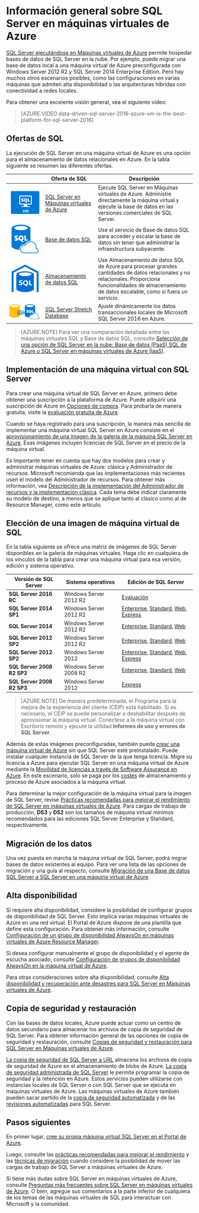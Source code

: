 <properties
	pageTitle="Información general de SQL Server en máquinas virtuales | Microsoft Azure"
	description="Introducción a las ejecución de bases de datos de SQL Server en la nube en Máquinas virtuales de Azure. El modelo de infraestructura como servicio (IaaS) permite ejecutar cargas de trabajo de SQL Server en Azure."
	services="virtual-machines-windows"
	documentationCenter=""
	authors="rothja"
	manager="jhubbard"
	editor=""
	tags="azure-service-management"/>

<tags
	ms.service="virtual-machines-windows"
	ms.devlang="na"
	ms.topic="article"
	ms.tgt_pltfrm="vm-windows-sql-server"
	ms.workload="infrastructure-services"
	ms.date="05/18/2016"
	ms.author="jroth"/>

# Información general sobre SQL Server en máquinas virtuales de Azure

[SQL Server ejecutándose en Máquinas virtuales de Azure](https://azure.microsoft.com/services/virtual-machines/sql-server/) permite hospedar bases de datos de SQL Server en la nube. Por ejemplo, puede migrar una base de datos local a una máquina virtual de Azure preconfigurada con Windows Server 2012 R2 y SQL Server 2014 Enterprise Edition. Pero hay muchos otros escenarios posibles, como las configuraciones en varias máquinas que admiten alta disponibilidad o las arquitecturas híbridas con conectividad a redes locales.

Para obtener una excelente visión general, vea el siguiente vídeo:

> [AZURE.VIDEO data-driven-sql-server-2016-azure-vm-is-the-best-platform-for-sql-server-2016]

## Ofertas de SQL

La ejecución de SQL Server en una máquina virtual de Azure es una opción para el almacenamiento de datos relacionales en Azure. En la tabla siguiente se resumen las diferentes ofertas.

|&nbsp;&nbsp;&nbsp;&nbsp;&nbsp;&nbsp;&nbsp;&nbsp;&nbsp;&nbsp;&nbsp;&nbsp;&nbsp;&nbsp;&nbsp;&nbsp;&nbsp;&nbsp;&nbsp;&nbsp;| Oferta de SQL | Descripción |
|---:|---|---|
|![SQL Server en Máquinas virtuales de Azure](./media/virtual-machines-windows-sql-server-iaas-overview/sql-server-virtual-machine.png)|[SQL Server en Máquinas virtuales de Azure](https://azure.microsoft.com/services/virtual-machines/sql-server/)|Ejecute SQL Server en Máquinas virtuales de Azure. Administre directamente la máquina virtual y ejecute la base de datos en las versiones comerciales de SQL Server. |
|![Base de datos SQL](./media/virtual-machines-windows-sql-server-iaas-overview/azure-sql-database.png)|[Base de datos SQL](https://azure.microsoft.com/services/sql-database/)|Use el servicio de Base de datos SQL para acceder y escalar la base de datos sin tener que administrar la infraestructura subyacente.|
|![Almacenamiento de datos SQL](./media/virtual-machines-windows-sql-server-iaas-overview/azure-sql-data-warehouse.png)|[Almacenamiento de datos SQL](https://azure.microsoft.com/services/sql-data-warehouse/)|Use Almacenamiento de datos SQL de Azure para procesar grandes cantidades de datos relacionales y no relacionales. Proporciona funcionalidades de almacenamiento de datos escalable, como si fuera un servicio.|
|![SQL Server Stretch Database](./media/virtual-machines-windows-sql-server-iaas-overview/sql-server-stretch-database.png)|[SQL Server Stretch Database](https://azure.microsoft.com/services/sql-server-stretch-database/)|Ajuste dinámicamente los datos transaccionales locales de Microsoft SQL Server 2016 en Azure.|

>[AZURE.NOTE] Para ver una comparación detallada entre las máquinas virtuales SQL y Base de datos SQL, consulte [Selección de una opción de SQL Server en la nube: Base de datos (PaaS) SQL de Azure o SQL Server en máquinas virtuales de Azure (IaaS)](../sql-database/data-management-azure-sql-database-and-sql-server-iaas.md).

## Implementación de una máquina virtual con SQL Server

Para crear una máquina virtual de SQL Server en Azure, primero debe obtener una suscripción a la plataforma de Azure. Puede adquirir una suscripción de Azure en [Opciones de compra](https://azure.microsoft.com/pricing/purchase-options/). Para probarla de manera gratuita, visite la [evaluación gratuita de Azure](https://azure.microsoft.com/pricing/free-trial/).

Cuando se haya registrado para una suscripción, la manera más sencilla de implementar una máquina virtual SQL Server en Azure consiste en el [aprovisionamiento de una imagen de la galería de la máquina SQL Server en Azure](virtual-machines-windows-portal-sql-server-provision.md). Esas imágenes incluyen licencias de SQL Server en el precio de la máquina virtual.

Es importante tener en cuenta que hay dos modelos para crear y administrar máquinas virtuales de Azure: clásica y Administrador de recursos. Microsoft recomienda que las implementaciones más recientes usen el modelo del Administrador de recursos. Para obtener más información, vea [Descripción de la implementación del Administrador de recursos y la implementación clásica](../resource-manager-deployment-model.md). Cada tema debe indicar claramente su modelo de destino, a menos que se aplique tanto al clásico como al de Resource Manager, como este artículo.

## Elección de una imagen de máquina virtual de SQL
En la tabla siguiente se ofrece una matriz de imágenes de SQL Server disponibles en la galería de máquinas virtuales. Haga clic en cualquiera de los vínculos de la tabla para crear una máquina virtual para esa versión, edición y sistema operativo.

|Versión de SQL Server|Sistema operativos|Edición de SQL Server|
|---|---|---|
|**SQL Server 2016 RC**|Windows Server 2012 R2|[Evaluación](https://azure.microsoft.com/marketplace/partners/microsoft/sqlserver2016rc3evaluationwindowsserver2012r2/)|
|**SQL Server 2014 SP1**|Windows Server 2012 R2|[Enterprise](https://azure.microsoft.com//marketplace/partners/microsoft/sqlserver2014sp1enterprisewindowsserver2012r2/), [Standard](https://azure.microsoft.com//marketplace/partners/microsoft/sqlserver2014sp1standardwindowsserver2012r2/), [Web](https://azure.microsoft.com//marketplace/partners/microsoft/sqlserver2014sp1webwindowsserver2012r2/), [Express](https://azure.microsoft.com//marketplace/partners/microsoft/sqlserver2014sp1expresswindowsserver2012r2/)|
|**SQL Server 2014**|Windows Server 2012 R2|[Enterprise](https://azure.microsoft.com//marketplace/partners/microsoft/sqlserver2014enterprisewindowsserver2012r2/), [Standard](https://azure.microsoft.com//marketplace/partners/microsoft/sqlserver2014standardwindowsserver2012r2/), [Web](https://azure.microsoft.com//marketplace/partners/microsoft/sqlserver2014webwindowsserver2012r2/)|
|**SQL Server 2012 SP2**|Windows Server 2012 R2|[Enterprise](https://azure.microsoft.com//marketplace/partners/microsoft/sqlserver2012sp2enterprisewindowsserver2012r2/), [Standard](https://azure.microsoft.com//marketplace/partners/microsoft/sqlserver2012sp2standardwindowsserver2012r2/), [Web](https://azure.microsoft.com//marketplace/partners/microsoft/sqlserver2012sp2webwindowsserver2012r2/)|
|**SQL Server 2012 SP2**|Windows Server 2012|[Enterprise](https://azure.microsoft.com//marketplace/partners/microsoft/sqlserver2012sp2enterprisewindowsserver2012/), [Standard](https://azure.microsoft.com//marketplace/partners/microsoft/sqlserver2012sp2standardwindowsserver2012/), [Web](https://azure.microsoft.com//marketplace/partners/microsoft/sqlserver2012sp2webwindowsserver2012/), [Express](https://azure.microsoft.com//marketplace/partners/microsoft/sqlserver2012sp2expresswindowsserver2012/)|
|**SQL Server 2008 R2 SP3**|Windows Server 2008 R2|[Enterprise](https://azure.microsoft.com//marketplace/partners/microsoft/sqlserver2008r2sp3enterprisewindowsserver2008r2/), [Standard](https://azure.microsoft.com//marketplace/partners/microsoft/sqlserver2008r2sp3standardwindowsserver2008r2/), [Web](https://azure.microsoft.com//marketplace/partners/microsoft/sqlserver2008r2sp3webwindowsserver2008r2/)|
|**SQL Server 2008 R2 SP3**|Windows Server 2012|[Express](https://azure.microsoft.com//marketplace/partners/microsoft/sqlserver2008r2sp3expresswindowsserver2012/)|

>[AZURE.NOTE] De manera predeterminada, el Programa para la mejora de la experiencia del cliente (CEIP) está habilitado. Si es necesario, el CEIP se puede personalizar o deshabilitar después de aprovisionar la máquina virtual. Conéctese a la máquina virtual con Escritorio remoto y ejecute la utilidad **Informes de uso y errores de SQL Server**.

Además de estas imágenes preconfiguradas, también puede [crear una máquina virtual de Azure](virtual-machines-windows-hero-tutorial.md) sin que SQL Server esté preinstalado. Puede instalar cualquier instancia de SQL Server de la que tenga licencia. Migre su licencia a Azure para ejecutar SQL Server en una máquina virtual de Azure mediante la [Movilidad de licencias a través de Software Assurance en Azure](https://azure.microsoft.com/pricing/license-mobility/). En este escenario, solo se paga por los [costes](https://azure.microsoft.com/pricing/details/virtual-machines/) de almacenamiento y proceso de Azure asociados a la máquina virtual.

Para determinar la mejor configuración de la máquina virtual para la imagen de SQL Server, revise [Prácticas recomendadas para mejorar el rendimiento de SQL Server en máquinas virtuales de Azure](virtual-machines-windows-sql-performance.md). Para cargas de trabajo de producción, **DS3** y **DS2** son los tamaños de máquina virtual mínimos recomendados para las ediciones SQL Server Enterprise y Standard, respectivamente.

## Migración de los datos

Una vez puesta en marcha la máquina virtual de SQL Server, podrá migrar bases de datos existentes al equipo. Para ver una lista de las opciones de migración y una guía al respecto, consulte [Migración de una Base de datos SQL Server a SQL Server en una máquina virtual de Azure](virtual-machines-windows-migrate-sql.md).

## Alta disponibilidad

Si requiere alta disponibilidad, considere la posibilidad de configurar grupos de disponibilidad de SQL Server. Esto implica varias máquinas virtuales de Azure en una red virtual. El Portal de Azure dispone de una plantilla que define esta configuración. Para obtener más información, consulte [Configuración de un grupo de disponibilidad AlwaysOn en máquinas virtuales de Azure Resource Manager](virtual-machines-windows-portal-sql-alwayson-availability-groups.md).

Si desea configurar manualmente el grupo de disponibilidad y el agente de escucha asociado, consulte [Configuración de grupos de disponibilidad AlwaysOn en la máquina virtual de Azure](virtual-machines-windows-portal-sql-alwayson-availability-groups-manual.md).

Para otras consideraciones sobre alta disponibilidad, consulte [Alta disponibilidad y recuperación ante desastres para SQL Server en Máquinas virtuales de Azure](virtual-machines-windows-sql-high-availability-dr.md).

## Copia de seguridad y restauración
Con las bases de datos locales, Azure puede actuar como un centro de datos secundario para almacenar los archivos de copia de seguridad de SQL Server. Para obtener información general de las opciones de copia de seguridad y restauración, consulte [Copias de seguridad y restauración para SQL Server en Máquinas virtuales de Azure](virtual-machines-windows-sql-backup-recovery.md).

[La copia de seguridad de SQL Server a URL](https://msdn.microsoft.com/library/dn435916.aspx) almacena los archivos de copia de seguridad de Azure en el almacenamiento de blobs de Azure. [La copia de seguridad administrada de SQL Server](https://msdn.microsoft.com/library/dn449496.aspx) le permite programar la copia de seguridad y la retención en Azure. Estos servicios pueden utilizarse con instancias locales de SQL Server o con SQL Server que se ejecuta en máquinas virtuales de Azure. Las máquinas virtuales de Azure también pueden sacar partido de la [copia de seguridad automatizada](virtual-machines-windows-classic-sql-automated-backup.md) y de las [revisiones automatizadas](virtual-machines-windows-classic-sql-automated-patching.md) para SQL Server.

## Pasos siguientes

En primer lugar, [cree su propia máquina virtual SQL Server en el Portal de Azure](virtual-machines-windows-portal-sql-server-provision.md).

Luego, consulte las [prácticas recomendadas para mejorar el rendimiento](virtual-machines-windows-sql-performance.md) y las [técnicas de migración](virtual-machines-windows-migrate-sql.md) cuando considere la posibilidad de mover las cargas de trabajo de SQL Server a máquinas virtuales de Azure.

Si tiene más dudas sobre SQL Server en máquinas virtuales de Azure, consulte [Preguntas más frecuentes sobre SQL Server en máquinas virtuales de Azure](virtual-machines-windows-sql-server-iaas-faq.md). O bien, agregue sus comentarios a la parte inferior de cualquiera de los temas de las máquinas virtuales de SQL para interactuar con Microsoft y la comunidad.

<!---HONumber=AcomDC_0518_2016-->